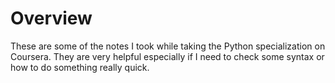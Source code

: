 # Overview

These are some of the notes I took while taking the Python specialization on Coursera. They are very helpful especially if I need to check some syntax or how to do something really quick.
